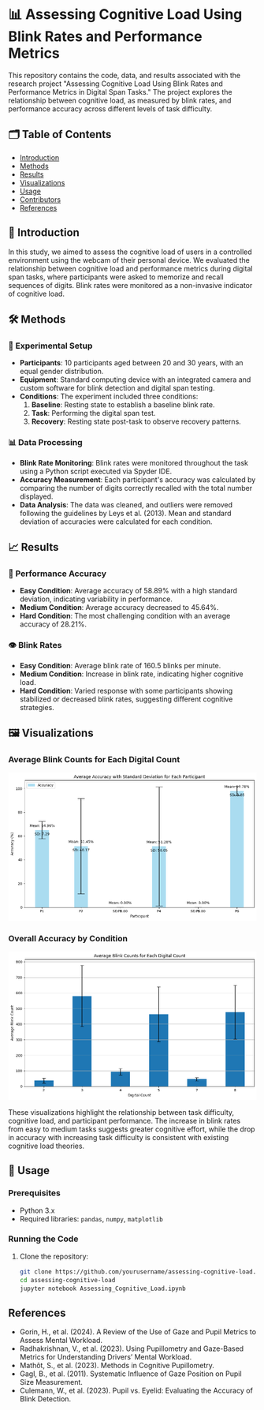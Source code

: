 # 📊 Assessing Cognitive Load Using Blink Rates and Performance Metrics

This repository contains the code, data, and results associated with the research project "Assessing Cognitive Load Using Blink Rates and Performance Metrics in Digital Span Tasks." The project explores the relationship between cognitive load, as measured by blink rates, and performance accuracy across different levels of task difficulty.

## 🗂 Table of Contents
- [Introduction](#introduction)
- [Methods](#methods)
- [Results](#results)
- [Visualizations](#visualizations)
- [Usage](#usage)
- [Contributors](#contributors)
- [References](#references)

## 🧠 Introduction

In this study, we aimed to assess the cognitive load of users in a controlled environment using the webcam of their personal device. We evaluated the relationship between cognitive load and performance metrics during digital span tasks, where participants were asked to memorize and recall sequences of digits. Blink rates were monitored as a non-invasive indicator of cognitive load.

## 🛠 Methods

### 🔧 Experimental Setup

- **Participants**: 10 participants aged between 20 and 30 years, with an equal gender distribution.
- **Equipment**: Standard computing device with an integrated camera and custom software for blink detection and digital span testing.
- **Conditions**: The experiment included three conditions:
  1. **Baseline**: Resting state to establish a baseline blink rate.
  2. **Task**: Performing the digital span test.
  3. **Recovery**: Resting state post-task to observe recovery patterns.

### 📊 Data Processing

- **Blink Rate Monitoring**: Blink rates were monitored throughout the task using a Python script executed via Spyder IDE.
- **Accuracy Measurement**: Each participant's accuracy was calculated by comparing the number of digits correctly recalled with the total number displayed.
- **Data Analysis**: The data was cleaned, and outliers were removed following the guidelines by Leys et al. (2013). Mean and standard deviation of accuracies were calculated for each condition.

## 📈 Results

### 🎯 Performance Accuracy

- **Easy Condition**: Average accuracy of 58.89% with a high standard deviation, indicating variability in performance.
- **Medium Condition**: Average accuracy decreased to 45.64%.
- **Hard Condition**: The most challenging condition with an average accuracy of 28.21%.

### 👁️ Blink Rates

- **Easy Condition**: Average blink rate of 160.5 blinks per minute.
- **Medium Condition**: Increase in blink rate, indicating higher cognitive load.
- **Hard Condition**: Varied response with some participants showing stabilized or decreased blink rates, suggesting different cognitive strategies.

## 🖼 Visualizations

### Average Blink Counts for Each Digital Count
![Average Accuracy with Standard Deviation for Each Participant.png](images/Average%20Accuracy%20with%20Standard%20Deviation%20for%20Each%20Participant.png)

### Overall Accuracy by Condition
![Average Blink Count for Each Digital Count](images/Average%20Blink%20Count%20for%20Each%20Digital%20Count.png)

These visualizations highlight the relationship between task difficulty, cognitive load, and participant performance. The increase in blink rates from easy to medium tasks suggests greater cognitive effort, while the drop in accuracy with increasing task difficulty is consistent with existing cognitive load theories.

## 🚀 Usage

### Prerequisites
- Python 3.x
- Required libraries: `pandas`, `numpy`, `matplotlib`

### Running the Code

1. Clone the repository:
   ```sh
   git clone https://github.com/yourusername/assessing-cognitive-load.git
   cd assessing-cognitive-load
   jupyter notebook Assessing_Cognitive_Load.ipynb
   ```

## References

-  Gorin, H., et al. (2024). A Review of the Use of Gaze and Pupil Metrics to Assess Mental Workload.
-  Radhakrishnan, V., et al. (2023). Using Pupillometry and Gaze-Based Metrics for Understanding Drivers’ Mental Workload.
-  Mathôt, S., et al. (2023). Methods in Cognitive Pupillometry.
-  Gagl, B., et al. (2011). Systematic Influence of Gaze Position on Pupil Size Measurement.
-  Culemann, W., et al. (2023). Pupil vs. Eyelid: Evaluating the Accuracy of Blink Detection.
